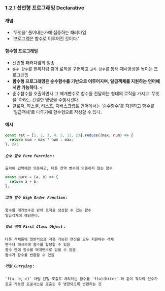 ### 1.2.1 선언형 프로그래밍 Declarative

#### 개념

- '무엇을' 풀어내는가에 집중하는 패러다임
- '프로그램은 함수로 이루어진 것이다.'

#### 함수형 프로그래밍

- 선언형 패러다임의 일종
- `순수 함수`를 블록처럼 쌓아 로직을 구현하고 `고차 함수`를 통해 재사용성을 높이는 프로그래밍
- **함수형 프로그래밍은 순수함수를 기반으로 이루어지며, 일급객체를 지원하는 언어에서만 가능하다.** <
- 순수함수를 호출하면서 그 매개변수로 함수를 전달하는 형태의 로직을 가지고 '무엇을' 하라는 간결한 명령을 수행시킨다.
- 클로저, 하스켈, 리스프, 자바스크립트 언어에서는 '순수함수'를 지원하고 함수를 '일급객체'로 다루기에 함수형으로 작성할 수 있다.

#### 예시

```javascript
const ret = [1, 2, 3, 4, 5, 11, 23].reduce((max, num) => {
  return num > max ? num : max;
}, 0);
```

##### `순수 함수 Pure Function` :

    출력이 입력에만 의존하고, 다른 전역 변수에 의존하지 않는 함수

```javascript
const pure = (a, b) => {
  return a + b;
};
```

##### `고차 함수 High Order Function` :

    함수를 매개변수로 받아 로직을 생성할 수 있는 함수
    일급객체에 해당한다.

##### `일급 객체 First Class Object` :

    다른 객체들에 일반적으로 적용 가능한 연산을 모두 지원하는 객체
    변수나 메서드에 함수를 할당할 수 있음
    함수 안에 함수를 매개변수로 담을 수 있음
    함수가 함수를 반환할 수 있음

##### `커링 Currying` :

    `f(a, b, c)` 처럼 단일 호출로 처리하는 함수를 `f(a)(b)(c)` 와 같이 각각의 인수가 호출 가능한 프로세스로 호출된 후 병합되도록 변환하는 것
